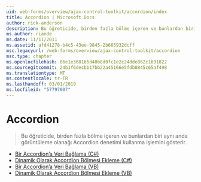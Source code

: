 ```yaml
---
uid: web-forms/overview/ajax-control-toolkit/accordion/index
title: Accordion | Microsoft Docs
author: rick-anderson
description: Bu öğreticide, birden fazla bölme içeren ve bunlardan biri aynı anda görüntüleme olanağı Accordion denetimi kullanma işlemini gösterir.
ms.author: riande
ms.date: 11/11/2011
ms.assetid: afd41278-b4c5-43ee-9845-2b665932dcff
msc.legacyurl: /web-forms/overview/ajax-control-toolkit/accordion
msc.type: chapter
ms.openlocfilehash: 86e1e368165d40b8d0fc1e2c24dde862c1691822
ms.sourcegitcommit: 24b1f6decbb17bb22a45166e5fdb0845c65af498
ms.translationtype: MT
ms.contentlocale: tr-TR
ms.lasthandoff: 03/01/2019
ms.locfileid: "57797007"
---
```

<a name="accordion"></a>Accordion
====================
> Bu öğreticide, birden fazla bölme içeren ve bunlardan biri aynı anda görüntüleme olanağı Accordion denetimi kullanma işlemini gösterir.


- [Bir Accordion’a Veri Bağlama (C#)](databinding-to-an-accordion-cs.md)
- [Dinamik Olarak Accordion Bölmesi Ekleme (C#)](dynamically-adding-an-accordion-pane-cs.md)
- [Bir Accordion’a Veri Bağlama (VB)](databinding-to-an-accordion-vb.md)
- [Dinamik Olarak Accordion Bölmesi Ekleme (VB)](dynamically-adding-an-accordion-pane-vb.md)
